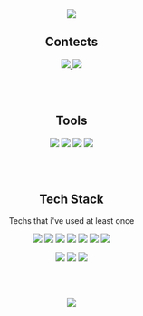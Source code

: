 <div align=center>
 <img src="https://capsule-render.vercel.app/api?type=waving&&color=auto&customColorList=3,4,5,6,9,10,11,13,17,19,21,23,24,25,26&height=300&section=header&text=Doyeon%20Lee&fontSize=75&fontAlignY=47&desc=welcome%20to%20my%20profile!&descSize=17&descAlign=62.5&fontColor=ffffff&animation=fadeIn">
 

## Contects
<a href="https://velog.io/@dlehdus97" target="_blank"><img src="https://img.shields.io/badge/velog-20C997?style=for-the-badge&logo=velog&logoColor=white"/></a><a href="mailto:peas5416@gmail.com" target="_blank"> <img src="https://img.shields.io/badge/Gmail-EA4335?style=for-the-badge&logo=gmail&logoColor=white"/></a>
 
<br></br>
## Tools
<img src="https://img.shields.io/badge/Visual Studio Code-007ACC?style=for-the-badge&logo=Visual Studio Code&logoColor=white"/> <img src="https://img.shields.io/badge/Notion-000000?style=for-the-badge&logo=Notion&logoColor=white"/> <img src="https://img.shields.io/badge/Sourcetree-0052CC?style=for-the-badge&logo=sourcetree&logoColor=white"/> <img src="https://img.shields.io/badge/Slack-4A154B?style=for-the-badge&logo=Slack&logoColor=white"/>
 
<br></br>
## Tech Stack
Techs that i've used at least once

<img src="https://img.shields.io/badge/html-E34F26?style=for-the-badge&logo=html5&logoColor=white"/> <img src="https://img.shields.io/badge/javascript-F7DF1E?style=for-the-badge&logo=javascript&logoColor=black"/> <img src="https://img.shields.io/badge/css-1572B6?style=for-the-badge&logo=css3&logoColor=white"/> <img src="https://img.shields.io/badge/styled-component-DB7093?style=for-the-badge&logo=styled-component&logoColor=white"/> <img src="https://img.shields.io/badge/React-61DAFB?style=for-the-badge&logo=React&logoColor=black"/> <img src="https://img.shields.io/badge/Typescript-3178C6?style=for-the-badge&logo=Typescript&logoColor=white"/> <img src="https://img.shields.io/badge/sass-CC6699?style=for-the-badge&logo=sass&logoColor=white"/> 

<img src="https://img.shields.io/badge/Node.js-339933?style=for-the-badge&logo=Node.js&logoColor=white"/> <img src="https://img.shields.io/badge/python-3776AB?style=for-the-badge&logo=python&logoColor=white"/> <img src="https://img.shields.io/badge/mongoDB-47A248?style=for-the-badge&logo=mongoDB&logoColor=white"/> 

 </div>
 
<br></br>
<div align=center>
<img src="https://github-readme-stats.vercel.app/api?username=leedo97y&show_icons=true&theme=gruvbox&hide_border=true"/> 


